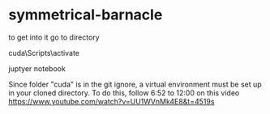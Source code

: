 # symmetrical-barnacle

to get into it go to directory

cuda\Scripts\activate

juptyer notebook

Since folder "cuda" is in the git ignore, a virtual environment must be set up in your cloned directory.
To do this, follow 6:52 to 12:00 on this video https://www.youtube.com/watch?v=UU1WVnMk4E8&t=4519s
